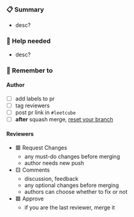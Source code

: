 <!--
PR title format
[LC] 1, 2, 3
[Feature / Fix] desc
-->

### 📋 Summary

-   desc?

<!-- screenshots: drag and drop it here -->

<!-- if you edited any markdown file besides readme: link md file on your branch
[file.md](url) -->

### 📌 Help needed

-   desc?

### 🧠 Remember to

#### Author

-   [ ] add labels to pr
-   [ ] tag reviewers
-   [ ] post pr link in `#leetcube`
-   [ ] **after** squash merge, [reset your branch](https://github.com/LeetCube/GitCube/blob/main/pr/vsc.md#:~:text=fix%20commits%20ahead%20of%20main)

#### Reviewers

-   🟥 Request Changes
    -   any must-do changes before merging
    -   author needs new push
-   🟨 Comments
    -   discussion, feedback
    -   any optional changes before merging
    -   authors can choose whether to fix or not
-   🟩 Approve
    -   if you are the last reviewer, merge it
